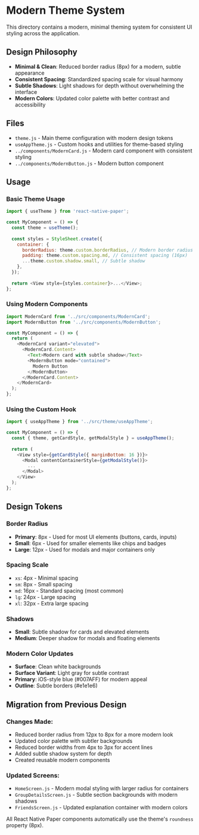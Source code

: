 # Modern Theme System

This directory contains a modern, minimal theming system for consistent UI styling across the application.

## Design Philosophy

- **Minimal & Clean**: Reduced border radius (8px) for a modern, subtle appearance
- **Consistent Spacing**: Standardized spacing scale for visual harmony
- **Subtle Shadows**: Light shadows for depth without overwhelming the interface
- **Modern Colors**: Updated color palette with better contrast and accessibility

## Files

- `theme.js` - Main theme configuration with modern design tokens
- `useAppTheme.js` - Custom hooks and utilities for theme-based styling
- `../components/ModernCard.js` - Modern card component with consistent styling
- `../components/ModernButton.js` - Modern button component

## Usage

### Basic Theme Usage

```javascript
import { useTheme } from 'react-native-paper';

const MyComponent = () => {
  const theme = useTheme();
  
  const styles = StyleSheet.create({
    container: {
      borderRadius: theme.custom.borderRadius, // Modern border radius (8px)
      padding: theme.custom.spacing.md, // Consistent spacing (16px)
      ...theme.custom.shadow.small, // Subtle shadow
    },
  });
  
  return <View style={styles.container}>...</View>;
};
```

### Using Modern Components

```javascript
import ModernCard from '../src/components/ModernCard';
import ModernButton from '../src/components/ModernButton';

const MyComponent = () => {
  return (
    <ModernCard variant="elevated">
      <ModernCard.Content>
        <Text>Modern card with subtle shadow</Text>
        <ModernButton mode="contained">
          Modern Button
        </ModernButton>
      </ModernCard.Content>
    </ModernCard>
  );
};
```

### Using the Custom Hook

```javascript
import { useAppTheme } from '../src/theme/useAppTheme';

const MyComponent = () => {
  const { theme, getCardStyle, getModalStyle } = useAppTheme();
  
  return (
    <View style={getCardStyle({ marginBottom: 16 })}>
      <Modal contentContainerStyle={getModalStyle()}>
        ...
      </Modal>
    </View>
  );
};
```

## Design Tokens

### Border Radius
- **Primary**: 8px - Used for most UI elements (buttons, cards, inputs)
- **Small**: 6px - Used for smaller elements like chips and badges  
- **Large**: 12px - Used for modals and major containers only

### Spacing Scale
- `xs`: 4px - Minimal spacing
- `sm`: 8px - Small spacing
- `md`: 16px - Standard spacing (most common)
- `lg`: 24px - Large spacing
- `xl`: 32px - Extra large spacing

### Shadows
- **Small**: Subtle shadow for cards and elevated elements
- **Medium**: Deeper shadow for modals and floating elements

### Modern Color Updates
- **Surface**: Clean white backgrounds
- **Surface Variant**: Light gray for subtle contrast
- **Primary**: iOS-style blue (#007AFF) for modern appeal
- **Outline**: Subtle borders (#e1e1e6)

## Migration from Previous Design

### Changes Made:
- Reduced border radius from 12px to 8px for a more modern look
- Updated color palette with subtler backgrounds
- Reduced border widths from 4px to 3px for accent lines
- Added subtle shadow system for depth
- Created reusable modern components

### Updated Screens:
- `HomeScreen.js` - Modern modal styling with larger radius for containers
- `GroupDetailsScreen.js` - Subtle section backgrounds with modern shadows
- `FriendsScreen.js` - Updated explanation container with modern colors

All React Native Paper components automatically use the theme's `roundness` property (8px).
